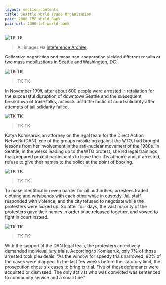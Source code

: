 ```yaml
---
layout: section-contents
title: Seattle World Trade Organization
pair: 2000 IMF World Bank
pair-url: 2000-imf-world-bank
---
```


![TK TK](reflections-on-seattle.png)
> All images via [Inteference Archive](https://interferencearchive.org/).

Collective negotiation and mass non-cooperation yielded different results at two mass mobilizations in Seattle and Washington, DC.

![TK TK](protestors-remain-in-jail.png)
> TK TK 

In November 1999, after about 600 people were arrested in retaliation for the successful disruption of downtown Seattle and the subsequent breakdown of trade talks, activists used the tactic of court solidarity after attempts of jail solidarity failed. 

![TK TK](county-jail-surrounded.png)
> TK TK 

Katya Komisaruk, an attorney on the legal team for the Direct Action Network (DAN), one of the groups mobilizing against the WTO, had brought lessons from her involvement in the anti-nuclear movement of the 1980s. In Seattle, in the weeks leading up to the WTO protest, she led legal trainings that prepared protest participants to leave their IDs at home and, if arrested, refuse to give their names to the police at the point of booking.

![TK TK](wild-in-the-streets.png)
> TK TK 

To make identification even harder for jail authorities, arrestees traded clothing and wristbands with each other while in custody. Jail staff responded with violence, and the city refused to negotiate while the protesters were locked up. So after four days, the vast majority of the protesters gave their names in order to be released together, and vowed to fight in court instead. 

![TK TK](we-win.png)
> TK TK 

With the support of the DAN legal team, the protesters collectively demanded individual jury trials. According to Komisaruk, only 7% of those arrested took plea deals: “As the window for speedy trials narrowed, 92% of the cases were dropped. In the last few weeks before the statutory limit, the prosecution chose six cases to bring to trial. Five of these defendants were acquitted or dismissed. The only activist who was convicted was sentenced to community service and a small fine.”




